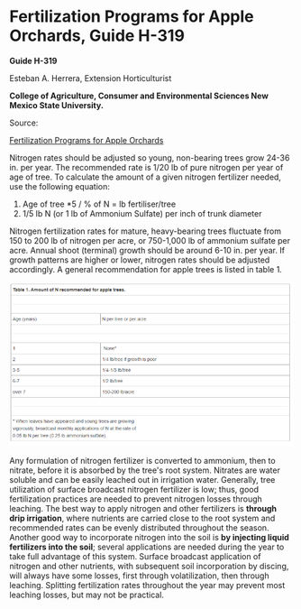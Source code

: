 # Fertilization Programs for Apple Orchards, Guide H-319

**Guide H-319**

Esteban A. Herrera, Extension Horticulturist

**College of Agriculture, Consumer and Environmental Sciences New Mexico State University.**

Source: 

[Fertilization Programs for Apple Orchards](https://aces.nmsu.edu/pubs/_h/H319/welcome.html)

Nitrogen rates should be adjusted so young, non-bearing trees grow 24-36 in. per year. The recommended rate is 1/20 lb of pure nitrogen per year of age of tree. To calculate the amount of a given nitrogen fertilizer needed, use the following equation:

1. Age of tree *5 / % of N = lb fertiliser/tree
2.  1/5 lb N (or 1 lb of Ammonium Sulfate) per inch of trunk diameter

Nitrogen fertilization rates for mature, heavy-bearing trees fluctuate from 150 to 200 lb of nitrogen per acre, or 750-1,000 lb of ammonium sulfate per acre. Annual shoot (terminal) growth should be around 6-10 in. per year. If growth patterns are higher or lower, nitrogen rates should be adjusted accordingly. A general recommendation for apple trees is listed in table 1.

![fert_program/Untitled.png](fert_program/Untitled.png)

Any formulation of nitrogen fertilizer is converted to ammonium, then to nitrate, before it is absorbed by the tree's root system. Nitrates are water soluble and can be easily leached out in irrigation water. Generally, tree utilization of surface broadcast nitrogen fertilizer is low; thus, good fertilization practices are needed to prevent nitrogen losses through leaching. The best way to apply nitrogen and other fertilizers is **through drip irrigation**, where nutrients are carried close to the root system and recommended rates can be evenly distributed throughout the season. Another good way to incorporate nitrogen into the soil is **by injecting liquid fertilizers into the soil**; several applications are needed during the year to take full advantage of this system. Surface broadcast application of nitrogen and other nutrients, with subsequent soil incorporation by discing, will always have some losses, first through volatilization, then through leaching. Splitting fertilization rates throughout the year may prevent most leaching losses, but may not be practical.